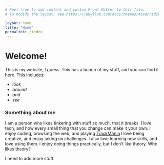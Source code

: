 ```yaml
---
# Feel free to add content and custom Front Matter to this file.
# To modify the layout, see https://jekyllrb.com/docs/themes/#overriding-theme-defaults

layout: home
title: "Home"
permalink: /index
---
```

# Welcome!

This is my website, I guess. This has a bunch of my stuff, and you can find it here. This includes:

- _look_
- _around_
- _and_
- _see_

### Something about me
I am a person who likes tinkering with stuff so much, that it breaks.
I love tech, and how every small thing that you change can make it your own. I enjoy coding, browsing the web, and playing [TrackMania](https://www.youtube.com/watch?v=hfLecAWFQIc) I love being creative, and enjoy taking on challenges. I also love learning new skills, and love using them. I enjoy doing things practically, but I don't like theory. Who likes theory?

I need to add more stuff.
